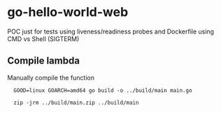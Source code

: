 # go-hello-world-web

POC just for tests using liveness/readiness probes and Dockerfile using CMD vs Shell (SIGTERM)

## Compile lambda

   Manually compile the function

      GOOD=linux GOARCH=amd64 go build -o ../build/main main.go

      zip -jrm ../build/main.zip ../build/main